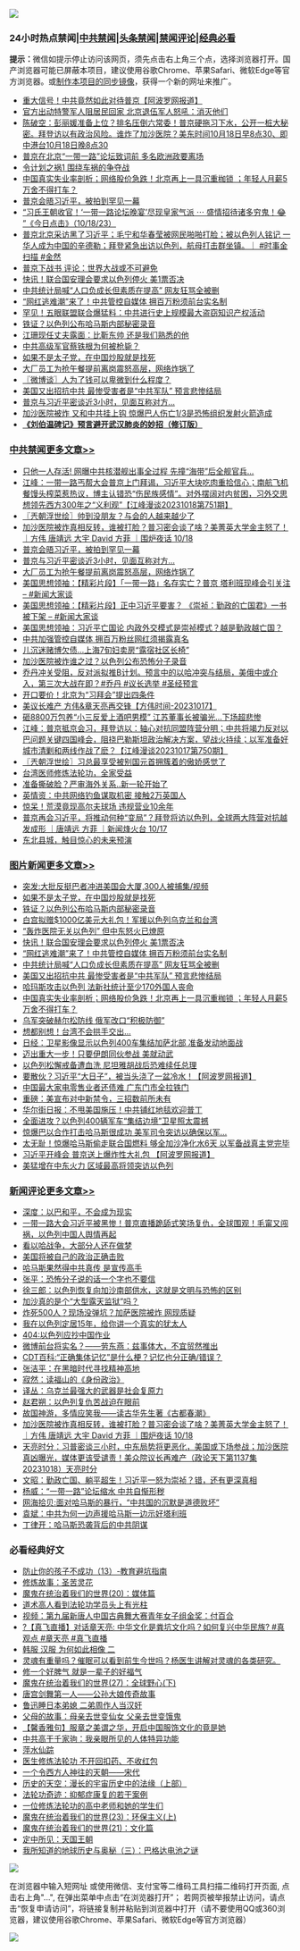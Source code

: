 ![](https://raw.githubusercontent.com/jsvpn/jsproxy/dev/64photo/fqnews-qr.jpg)

<div id="tt">
<h3>24小时热点禁闻|<a href="#%E4%B8%AD%E5%85%B1%E7%A6%81%E9%97%BB%E6%9B%B4%E5%A4%9A%E6%96%87%E7%AB%A0">中共禁闻</a>|<a href="#%E5%9B%BE%E7%89%87%E6%96%B0%E9%97%BB%E6%9B%B4%E5%A4%9A%E6%96%87%E7%AB%A0">头条禁闻</a>|<a href="#%E6%96%B0%E9%97%BB%E8%AF%84%E8%AE%BA%E6%9B%B4%E5%A4%9A%E6%96%87%E7%AB%A0">禁闻评论|<a href="#%E5%BF%85%E7%9C%8B%E7%BB%8F%E5%85%B8%E5%A5%BD%E6%96%87">经典必看</a></h3>
<div><b>提示：</b>微信如提示停止访问该网页，须先点击右上角三个点，选择浏览器打开。国产浏览器可能已屏蔽本项目，建议使用谷歌Chrome、苹果Safari、微软Edge等官方浏览器。或<a href="%E5%88%B6%E4%BD%9Cgit%E7%A6%81%E9%97%BB%E9%95%9C%E5%83%8F.md">制作本项目的同步镜像</a>，获得一个新的网址来推广。</div>
<ul>

<li><a href="/cnnews/20231018/1948884.md">重大信号！中共竟然如此对待普京【阿波罗网报道】</a></li>
<li><a href="/baitai/20231018/1948901.md">官方出动特警军人阻居民回家 北京退伍军人怒吼：消灭他们</a></li>
<li><a href="/sohnews/20231018/1948921.md">陈破空：彭丽媛准备上位？排名压倒六常委！普京硬拖习下水，公开一桩大秘密。拜登访以有政治风险。谁炸了加沙医院？美东时间10月18日早8点30、即中港台10月18日晚8点30</a></li>
<li><a href="/comments/20231018/1948986.md">普京在北京“一带一路”论坛致词前 多名欧洲政要离场</a></li>
<li><a href="/ccpdope/20231018/1948920.md">令计划之祸1 围绕车祸的争夺战</a></li>
<li><a href="/topimagenews/20231018/1948896.md">中国真实失业率剖析；网络股价急跌！北京再上一具沉重枷锁 ；年轻人月薪5万舍不得打车？</a></li>
<li><a href="/cbnews/20231019/1949185.md">普京会晤习近平，被拍到罕见一幕</a></li>
<li><a href="/sohnews/20231019/1949069.md">“习氏王朝收官！‘一带一路论坛晚宴’尽现皇家气派 ⋯ 盛情招待诸多穷鬼！😂 ”《今日点击》（10/18/23）</a></li>
<li><a href="/sohnews/20231018/1948991.md">普京北京采访黑了习近平；毛宁和华春莹被网民啪啪打脸；被以色列人铭记 一华人成为中国的辛德勒；拜登紧急出访以色列，航母打击群坐镇。｜ #时事金扫描 #金然</a></li>
<li><a href="/baitai/20231018/1948964.md">普京下战书 评论：世界大战或不可避免</a></li>
<li><a href="/topimagenews/20231019/1949136.md">快讯！联合国安理会要求以色列停火 美1票否决</a></li>
<li><a href="/topimagenews/20231019/1949039.md">中共统计局喊“人口负成长但素质在提高” 网友狂骂全被删</a></li>
<li><a href="/topimagenews/20231019/1949075.md">“网红逃难潮”来了！中共管控自媒体 拥百万粉须前台实名制</a></li>
<li><a href="/baitai/20231019/1949079.md">罕见！五眼联盟联合爆猛料：中共进行史上规模最大盗窃知识产权活动</a></li>
<li><a href="/topimagenews/20231019/1949182.md">铁证？以色列公布哈马斯内部秘密录音</a></li>
<li><a href="/yule/20231019/1949155.md">江珊现任丈夫露面：比靳东帅 还是我们熟悉的他</a></li>
<li><a href="/ccpdope/20231019/1949085.md">中共高级军官蔡铁根为何被枪毙？</a></li>
<li><a href="/topimagenews/20231019/1949212.md">如果不是太子党，在中国炒股就是找死</a></li>
<li><a href="/cbnews/20231019/1949183.md">大厂员工为抢午餐提前离岗震怒高层，网络炸锅了</a></li>
<li><a href="/ssgc/20231019/1949163.md">〖微博谈〗人为了钱可以卑微到什么程度？</a></li>
<li><a href="/topimagenews/20231018/1949027.md">美国又出招抗中共 最惨受害者是“中共军队” 预言悲惨结局</a></li>
<li><a href="/cbnews/20231019/1949184.md">普京与习近平密谈近3小时，见面互称对方…</a></li>
<li><a href="/worldnews/20231018/1948881.md">加沙医院被炸 又和中共挂上钩 惊爆巴人伤亡1/3是恐怖组织发射火箭造成</a></li>
<li><b><a href="/comments/20200207/1272816.md" target="_blank">《刘伯温碑记》预言避开武汉肺炎的妙招（修订版）</a></b></li>
</ul>
</div>

<div class="catlist">
<h3><a href="/cbnews/" target="_blank">中共禁闻</a><span><a href="/cbnews/" target="_blank" rel="nofollow">更多文章>></a></span></h3>
<ul>
<li><a href="/cbnews/20231019/1949362.md" target="_blank">只他一人存活! 网曝中共核潜舰出事全过程 先撞“海带”后全舰官兵&#8230;</a></li>
<li><a href="/cbnews/20231019/1949308.md" target="_blank">江峰：一带一路丐帮大会普京上门拜谒，习近平大块吃肉重拾信心；南航飞机餐馒头榨菜惹热议，博主认错恐“伤民族感情”。对外摆阔对内贫困，习外交思想领先西方300年之“义利观”【江峰漫谈20231018第751期】</a></li>
<li><a href="/cbnews/20231019/1949253.md" target="_blank">〖兲朝浮世绘〗帅到没朋友？与会的人越来越少了</a></li>
<li><a href="/comments/20231019/1949187.md" target="_blank">加沙医院被炸真相反转，谁被打脸？普习密会谈了啥？美菁英大学金主怒了！｜方伟 唐靖远 大宇 David 方菲 ｜围炉夜话 10/18</a></li>
<li><a href="/cbnews/20231019/1949185.md" target="_blank">普京会晤习近平，被拍到罕见一幕</a></li>
<li><a href="/cbnews/20231019/1949184.md" target="_blank">普京与习近平密谈近3小时，见面互称对方…</a></li>
<li><a href="/cbnews/20231019/1949183.md" target="_blank">大厂员工为抢午餐提前离岗震怒高层，网络炸锅了</a></li>
<li><a href="/cbnews/20231019/1949180.md" target="_blank">美国思想领袖：【精彩片段】「一带一路」名存实亡？普京 塔利班现峰会引关注 &#8211; #新闻大家谈</a></li>
<li><a href="/cbnews/20231019/1949154.md" target="_blank">美国思想领袖：【精彩片段】正中习近平要害？ 《崇祯：勤政的亡国君》一书被下架 &#8211; #新闻大家谈</a></li>
<li><a href="/cbnews/20231019/1949105.md" target="_blank">美国思想领袖：习近平亡国论 内政外交模式是崇祯模式？越是勤政越亡国？</a></li>
<li><a href="/cbnews/20231019/1949041.md" target="_blank">中共加强管控自媒体 拥百万粉丝网红须揭露真名</a></li>
<li><a href="/cbnews/20231019/1949040.md" target="_blank">儿沉迷赌博欠债…上海7旬妇卖房“露宿社区长椅”</a></li>
<li><a href="/cbnews/20231018/1948997.md" target="_blank">加沙医院被炸谁之过？以色列公布恐怖分子录音</a></li>
<li><a href="/comments/20231018/1948891.md" target="_blank">乔丹冲关受阻，反对派拟推B计划。预言中的以哈冲突与结局，美俄中或介入，第三次大战在即？#乔丹 #议长选举 #圣经预言</a></li>
<li><a href="/cbnews/20231018/1948850.md" target="_blank">开口要价！北京为“习拜会”提出四条件</a></li>
<li><a href="/comments/20231018/1948847.md" target="_blank">美议长难产 方伟&#038;章天亮再交锋【方伟时间-20231017】</a></li>
<li><a href="/cbnews/20231018/1948824.md" target="_blank">砸8800万包养“小三反爱上酒吧男模” 江苏董事长被骗光…下场超悲惨</a></li>
<li><a href="/cbnews/20231018/1948801.md" target="_blank">江峰：普京抵京会习，拜登访以：轴心对抗同盟阵营分明；中共将竭力反对以巴问题关键四国峰会，阻挠巴勒斯坦政治解决方案，望战火持续；以军准备好城市清剿和两线作战了麽？【江峰漫谈20231017第750期】</a></li>
<li><a href="/cbnews/20231018/1948786.md" target="_blank">〖兲朝浮世绘〗习总最享受被别国元首拥簇着的傲娇感觉了</a></li>
<li><a href="/cbnews/20231018/1948452.md" target="_blank">台湾医师修炼法轮功，全家受益</a></li>
<li><a href="/cbnews/20231018/1948738.md" target="_blank">准备撕破脸？严审海外关系..新一轮开始了</a></li>
<li><a href="/cbnews/20231018/1948737.md" target="_blank">英情资：中共网络钓鱼谋取机密 接触2万英国人</a></li>
<li><a href="/cbnews/20231018/1948736.md" target="_blank">惊呆！荒漠竟现高尔夫球场 违规营业10余年</a></li>
<li><a href="/comments/20231018/1948707.md" target="_blank">普京再会习近平，将推动何种“变局”？拜登将访以色列，全球两大阵营对抗越发成形 ｜唐靖远 方菲 ｜新闻烽火台 10/17</a></li>
<li><a href="/cbnews/20231018/1948630.md" target="_blank">东北县城，触目惊心的未来预演</a></li>

</ul>
</div>
<div class="catlist">
<h3><a href="/topimagenews/" target="_blank">图片新闻</a><span><a href="/topimagenews/" target="_blank" rel="nofollow">更多文章>></a></span></h3>
<ul>
<li><a href="/topimagenews/20231019/1949332.md" target="_blank">突发:大批反挺巴者冲进美国会大厦,300人被捕集/视频</a></li>
<li><a href="/topimagenews/20231019/1949212.md" target="_blank">如果不是太子党，在中国炒股就是找死</a></li>
<li><a href="/topimagenews/20231019/1949182.md" target="_blank">铁证？以色列公布哈马斯内部秘密录音</a></li>
<li><a href="/topimagenews/20231019/1949171.md" target="_blank">白宫拟赠$1000亿美元大礼包！军援以色列乌克兰和台湾</a></li>
<li><a href="/topimagenews/20231019/1949170.md" target="_blank">“轰炸医院无关以色列” 但中东怒火已燎原</a></li>
<li><a href="/topimagenews/20231019/1949136.md" target="_blank">快讯！联合国安理会要求以色列停火 美1票否决</a></li>
<li><a href="/topimagenews/20231019/1949075.md" target="_blank">“网红逃难潮”来了！中共管控自媒体 拥百万粉须前台实名制</a></li>
<li><a href="/topimagenews/20231019/1949039.md" target="_blank">中共统计局喊“人口负成长但素质在提高” 网友狂骂全被删</a></li>
<li><a href="/topimagenews/20231018/1949027.md" target="_blank">美国又出招抗中共 最惨受害者是“中共军队” 预言悲惨结局</a></li>
<li><a href="/topimagenews/20231018/1948903.md" target="_blank">哈玛斯攻击以色列 法新社统计至少170外国人丧命</a></li>
<li><a href="/topimagenews/20231018/1948896.md" target="_blank">中国真实失业率剖析；网络股价急跌！北京再上一具沉重枷锁 ；年轻人月薪5万舍不得打车？</a></li>
<li><a href="/topimagenews/20231018/1948838.md" target="_blank">乌军突破赫尔松防线 俄军改口“积极防御”</a></li>
<li><a href="/topimagenews/20231018/1948823.md" target="_blank">想都别想！台湾不会拱手交出…</a></li>
<li><a href="/topimagenews/20231018/1948803.md" target="_blank">日经：卫星影像显示以色列400车集结加萨北部 准备发动地面战</a></li>
<li><a href="/topimagenews/20231018/1948802.md" target="_blank">迈出重大一步！只要伊朗同伙参战 美就动武</a></li>
<li><a href="/topimagenews/20231018/1948790.md" target="_blank">以色列松懈戒备遭血洗 尼坦雅胡战后恐难续任总理</a></li>
<li><a href="/topimagenews/20231018/1948700.md" target="_blank">要散伙？习近平“大日子”，被当头浇了一盆冷水！【阿波罗网报道】</a></li>
<li><a href="/topimagenews/20231018/1948644.md" target="_blank">中国最大家电零售业者还债难 广东门市全拉铁门</a></li>
<li><a href="/topimagenews/20231018/1948629.md" target="_blank">重磅：美宣布对中新禁令，三招数前所未有</a></li>
<li><a href="/topimagenews/20231017/1948529.md" target="_blank">华尔街日报：不甩美国施压！中共铺红地毯欢迎普丁</a></li>
<li><a href="/topimagenews/20231017/1948501.md" target="_blank">全面进攻？以色列400辆军车“集结边境”卫星照太震撼</a></li>
<li><a href="/topimagenews/20231017/1948500.md" target="_blank">惊爆巴以合作打击哈马斯很成功 美军司令突访以确保以军&#8230;</a></li>
<li><a href="/topimagenews/20231017/1948499.md" target="_blank">太无耻！惊爆哈马斯偷走联合国燃料 够全加沙净化水6天 以军备战真主党完毕</a></li>
<li><a href="/topimagenews/20231017/1948447.md" target="_blank">习近平开峰会 普京送上爆炸性大礼包 【阿波罗网报道】</a></li>
<li><a href="/topimagenews/20231017/1948406.md" target="_blank">美猛增在中东火力 区域最高将领突访以色列</a></li>

</ul>
</div>
<div class="catlist">
<h3><a href="/comments/" target="_blank">新闻评论</a><span><a href="/comments/" target="_blank" rel="nofollow">更多文章>></a></span></h3>
<ul>
<li><a href="/comments/20231019/1949334.md" target="_blank">深度：以巴和平，不会成为现实</a></li>
<li><a href="/comments/20231019/1949331.md" target="_blank">一带一路大会习近平被黑惨！普京直播跪舔式笑场复仇，全球围观！毛甯又闯祸，以色列中国人舆情再起</a></li>
<li><a href="/comments/20231019/1949319.md" target="_blank">看以哈战争，大部分人还在做梦</a></li>
<li><a href="/comments/20231019/1949297.md" target="_blank">美国将被自己的政治正确击败</a></li>
<li><a href="/comments/20231019/1949296.md" target="_blank">哈马斯果然得中共真传 是宣传高手</a></li>
<li><a href="/comments/20231019/1949286.md" target="_blank">张平：恐怖分子说的话一个字也不要信</a></li>
<li><a href="/comments/20231019/1949269.md" target="_blank">徐三郎：以色列恢复向加沙南部供水，这就是文明与恐怖的区别</a></li>
<li><a href="/comments/20231019/1949268.md" target="_blank">加沙真的是个“大型露天监狱”吗？</a></li>
<li><a href="/comments/20231019/1949267.md" target="_blank">炸死500人？现场没弹坑？加萨医院被炸 网现质疑</a></li>
<li><a href="/comments/20231019/1949266.md" target="_blank">我在以色列定居15年，给你讲一个真实的犹太人</a></li>
<li><a href="/comments/20231019/1949249.md" target="_blank">404:以色列应抄中国作业</a></li>
<li><a href="/comments/20231019/1949248.md" target="_blank">微博前台将实名？——劳东燕：兹事体大，不宜贸然推出</a></li>
<li><a href="/comments/20231019/1949247.md" target="_blank">CDT百科:“正确集体记忆”是什么梗？记忆也分正确/错误？</a></li>
<li><a href="/comments/20231019/1949231.md" target="_blank">张洁平：在黑暗时代寻找精神高地</a></li>
<li><a href="/comments/20231019/1949230.md" target="_blank">寂然：读福山的《身份政治》</a></li>
<li><a href="/comments/20231019/1949229.md" target="_blank">译丛：乌克兰最强大的武器是社会复原力</a></li>
<li><a href="/comments/20231019/1949193.md" target="_blank">赵君朔：以色列复仇苦战迫在眼前</a></li>
<li><a href="/comments/20231019/1949192.md" target="_blank">故国神游，多情应笑我——读古华先生著《古都春潮》</a></li>
<li><a href="/comments/20231019/1949187.md" target="_blank">加沙医院被炸真相反转，谁被打脸？普习密会谈了啥？美菁英大学金主怒了！｜方伟 唐靖远 大宇 David 方菲 ｜围炉夜话 10/18</a></li>
<li><a href="/comments/20231019/1949181.md" target="_blank">天亮时分：习普密谈三小时，中东局势将更恶化，美国或下场参战；加沙医院真凶曝光，媒体更该受谴责！美众院议长再难产（政论天下第1137集 20231018）天亮时分</a></li>
<li><a href="/comments/20231019/1949169.md" target="_blank">文昭：勤政亡国、躺平超生！习近平一怒为崇祯？错，还有更深真相</a></li>
<li><a href="/comments/20231019/1949140.md" target="_blank">杨威：“一带一路”论坛缩水 中共自惭形秽</a></li>
<li><a href="/comments/20231019/1949139.md" target="_blank">网海拾贝:面对哈马斯的暴行，“中共国的沉默是道德败坏”</a></li>
<li><a href="/comments/20231019/1949138.md" target="_blank">袁斌：中共为何一边声援哈马斯一边示好塔利班</a></li>
<li><a href="/comments/20231019/1949137.md" target="_blank">丁律开：哈马斯恐袭背后的中共阴谋</a></li>

</ul>
</div>

<div class="catlist">
<h3>必看经典好文</h3>
<ul>
<li><a href="/comments/20230930/1940691.md" target="_blank">防止你的孩子不成功（13）-教育避坑指南</a></li>
<li><a href="/comments/20220522/1736049.md" target="_blank">修炼故事：圣苦灵花</a></li>
<li><a href="/comments/20180725/976787.md" target="_blank">魔鬼在统治着我们的世界(20)：媒体篇</a></li>
<li><a href="/comments/20200227/1284657.md" target="_blank">道术高人看到法轮功学员头上有光柱</a></li>
<li><a href="/comments/20220518/1734456.md" target="_blank">视频：第九届新唐人中国古典舞大赛青年女子组金奖：付百合</a></li>
<li><a href="/bannedvideo/20220601/1740169.md" target="_blank">?【真飞直播】对话章天亮: 中华文化是粪坑文化吗？如何复兴中华民族? #真观点 #章天亮 #真飞直播</a></li>
<li><a href="/bannedvideo/20220321/1707657.md" target="_blank">韩服 汉服 为何如此相像 二</a></li>
<li><a href="/bannedvideo/20210915/1623919.md" target="_blank">灵魂有重量吗？催眠可以看到前生今世吗？杨医生讲解对灵魂的各类研究。</a></li>
<li><a href="/funmedia/20200713/1359909.md" target="_blank">修一个好脾气 就是一辈子的好福气</a></li>
<li><a href="/comments/20181224/1052333.md" target="_blank">魔鬼在统治着我们的世界(27)：全球野心(下)</a></li>
<li><a href="/comments/20220902/1779609.md" target="_blank">唐宫剑舞第一人——公孙大娘传奇故事</a></li>
<li><a href="/comments/20220408/1716379.md" target="_blank">鲁迅睡日本弟媳 二弟周作人当汉奸</a></li>
<li><a href="/cbnews/20210507/1541162.md" target="_blank">父母的故事：母亲去世变仙女 父亲去世变饿鬼</a></li>
<li><a href="/bannedvideo/20201203/1441331.md" target="_blank">【馨香雅句】服章之美谓之华，开启中国服饰文化的竟是她</a></li>
<li><a href="/cnnews/20221111/1809674.md" target="_blank">中共高干千家驹：我亲眼所见的人体特异功能</a></li>
<li><a href="/cbnews/20210809/1603030.md" target="_blank">萍水仙踪</a></li>
<li><a href="/cbnews/20211114/1652055.md" target="_blank">医生修炼法轮功 不开回扣药、不收红包</a></li>
<li><a href="/lifebaike/20211124/1656686.md" target="_blank">一个令西方人神往的天朝——宋代</a></li>
<li><a href="/tculture/20121025/73065.md" target="_blank">历史的天空：漫长的宇宙历史中的法缘（上部）</a></li>
<li><a href="/cbnews/20220708/1755180.md" target="_blank">法轮功奇迹：抑郁症康复的若干案例</a></li>
<li><a href="/cbnews/20200702/1354550.md" target="_blank">一位修炼法轮功的高中老师和她的学生们</a></li>
<li><a href="/ssgc/20180904/993719.md" target="_blank">魔鬼在统治着我们的世界(23)：环保主义(上)</a></li>
<li><a href="/comments/20180802/980476.md" target="_blank">魔鬼在统治着我们的世界(21)：文化篇</a></li>
<li><a href="/tculture/xiulian/20151111/470021.md" target="_blank">定中所见：天国王朝</a></li>
<li><a href="/tculture/xiulian/20170726/797589.md" target="_blank">我所知道的地球历史与奥秘（三）：巴格达电池之谜</a></li>

</ul>
</div>

![](https://raw.githubusercontent.com/jsvpn/jsproxy/dev/64photo/fqnews-qr.jpg)

在浏览器中输入短网址 或使用微信、支付宝等二维码工具扫描二维码打开页面, 点击右上角"...", 在弹出菜单中点击“在浏览器打开”； 若网页被举报禁止访问，请点击“恢复申请访问”，将链接复制并粘贴到浏览器中打开（请不要使用QQ或360浏览器，建议使用谷歌Chrome、苹果Safari、微软Edge等官方浏览器）

![](https://raw.githubusercontent.com/jsvpn/jsproxy/dev/64photo/wx.jpg)